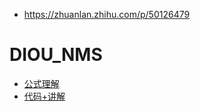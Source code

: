 * https://zhuanlan.zhihu.com/p/50126479


# DIOU_NMS

* [公式理解](https://www.cnblogs.com/mstk/p/13586555.html)
* [代码+讲解](https://blog.csdn.net/avideointerfaces/article/details/106659786)